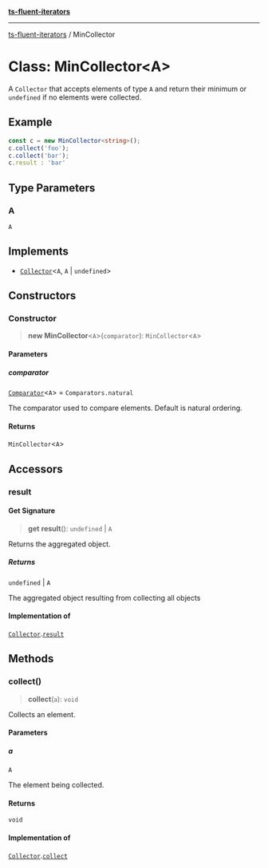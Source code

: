 [**ts-fluent-iterators**](../README.md)

---

[ts-fluent-iterators](../README.md) / MinCollector

# Class: MinCollector\<A\>

A `Collector` that accepts elements of type `A` and return their minimum or `undefined` if no elements were collected.

## Example

```ts
const c = new MinCollector<string>();
c.collect('foo');
c.collect('bar');
c.result : 'bar'
```

## Type Parameters

### A

`A`

## Implements

- [`Collector`](../interfaces/Collector.md)\<`A`, `A` \| `undefined`\>

## Constructors

### Constructor

> **new MinCollector**\<`A`\>(`comparator`): `MinCollector`\<`A`\>

#### Parameters

##### comparator

[`Comparator`](../type-aliases/Comparator.md)\<`A`\> = `Comparators.natural`

The comparator used to compare elements. Default is natural ordering.

#### Returns

`MinCollector`\<`A`\>

## Accessors

### result

#### Get Signature

> **get** **result**(): `undefined` \| `A`

Returns the aggregated object.

##### Returns

`undefined` \| `A`

The aggregated object resulting from collecting all objects

#### Implementation of

[`Collector`](../interfaces/Collector.md).[`result`](../interfaces/Collector.md#result)

## Methods

### collect()

> **collect**(`a`): `void`

Collects an element.

#### Parameters

##### a

`A`

The element being collected.

#### Returns

`void`

#### Implementation of

[`Collector`](../interfaces/Collector.md).[`collect`](../interfaces/Collector.md#collect)
